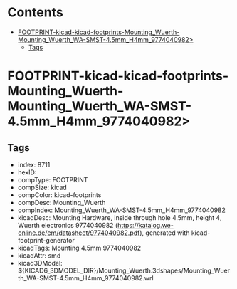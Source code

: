 



Contents
========

* [FOOTPRINT-kicad-kicad-footprints-Mounting_Wuerth-Mounting_Wuerth_WA-SMST-4.5mm_H4mm_9774040982>](#footprint-kicad-kicad-footprints-mounting_wuerth-mounting_wuerth_wa-smst-45mm_h4mm_9774040982)
	* [Tags](#tags)

# FOOTPRINT-kicad-kicad-footprints-Mounting_Wuerth-Mounting_Wuerth_WA-SMST-4.5mm_H4mm_9774040982>

## Tags

- index: 8711
- hexID: 
- oompType: FOOTPRINT
- oompSize: kicad
- oompColor: kicad-footprints
- oompDesc: Mounting_Wuerth
- oompIndex: Mounting_Wuerth_WA-SMST-4.5mm_H4mm_9774040982
- kicadDesc: Mounting Hardware, inside through hole 4.5mm, height 4, Wuerth electronics 9774040982 (https://katalog.we-online.de/em/datasheet/9774040982.pdf), generated with kicad-footprint-generator
- kicadTags: Mounting 4.5mm 9774040982
- kicadAttr: smd
- kicad3DModel: ${KICAD6_3DMODEL_DIR}/Mounting_Wuerth.3dshapes/Mounting_Wuerth_WA-SMST-4.5mm_H4mm_9774040982.wrl
